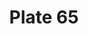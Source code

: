 ---
flag: 
order: '53'
pid: '65'
an: '7'
title: Plate 65
rev_year: 
_date: 
caption: Capote à haute forme, Taillée en pointes sur les côtés. Chaine d´or à large
  Mailles, formant Ceínture.
translation: Cape with a high shape, Craved in points on the side. Golden chain with
  big links, creating a belt.
student: Ana Karen Aguero
keywords: Taillée, côtés,
column: 
flag_translation: Flag
permalink: /plates/65
layout: plate-page
---